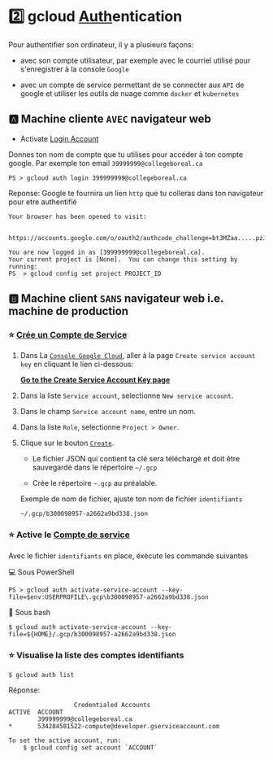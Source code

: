 # :two: gcloud [Auth](https://cloud.google.com/sdk/gcloud/reference/auth)entication

Pour authentifier son ordinateur, il y a plusieurs façons: 

* avec son compte utilisateur, par exemple avec le courriel utilisé pour s'enregistrer à la console `Google`

* avec un compte de service permettant de se connecter aux `API` de google et utiliser les outils de nuage comme `docker` et `kubernetes`

## :a: Machine cliente `AVEC` navigateur web

* Activate [Login Account](https://cloud.google.com/sdk/gcloud/reference/auth/login) 

Donnes ton nom de compte que tu utilises pour accéder à ton compte google. Par exemple ton email `39999999@collegeboreal.ca`

```
PS > gcloud auth login 399999999@collegeboreal.ca
```
Reponse: Google te fournira un lien `http` que tu colleras dans ton navigateur pour etre authentifié
```
Your browser has been opened to visit:

    https://accounts.google.com/o/oauth2/authcode_challenge=bt3MZaa.....pzJPPs&prompyunt&......com%2Fauth%2Faccounts.reauth

You are now logged in as [399999999@collegeboreal.ca].
Your current project is [None].  You can change this setting by running:
PS  > gcloud config set project PROJECT_ID
```

## :b: Machine client `SANS` navigateur web i.e. machine de production

### :star: [Crée un Compte de Service](https://cloud.google.com/docs/authentication/production#creating_a_service_account)


1. Dans La [`Console Google Cloud`](https://console.cloud.google.com), aller à la page `Create service account key` en cliquant le lien ci-dessous:
    
    [**Go to the Create Service Account Key page**](https://console.cloud.google.com/apis/credentials/serviceaccountkey)
    
1. Dans la liste `Service account`, selectionne `New service account`.

1. Dans le champ `Service account name`, entre un nom.

1. Dans la liste `Role`, selectionne `Project > Owner`.

1. Clique sur le bouton [`Create`](). 

    * Le fichier JSON qui contient ta clé sera téléchargé et doit être sauvegardé dans le répertoire `~/.gcp` 
    
    * Crée le répertoire `~.gcp` au préalable.

    Exemple de nom de fichier, ajuste ton nom de fichier `identifiants`

    ```
    ~/.gcp/b300098957-a2662a9bd338.json
    ```
    

### :star: Active le [Compte de service](https://cloud.google.com/sdk/gcloud/reference/auth/activate-service-account) 

Avec le fichier `identifiants` en place, éxécute les commande suivantes 

:computer: Sous PowerShell 

```
PS > gcloud auth activate-service-account --key-file=$env:USERPROFILE\.gcp\b300098957-a2662a9bd338.json
```

:apple: Sous bash

```
$ gcloud auth activate-service-account --key-file=${HOME}/.gcp/b300098957-a2662a9bd338.json
```

### :star: Visualise la liste des comptes identifiants

```
$ gcloud auth list
```
Réponse:
```
                  Credentialed Accounts
ACTIVE  ACCOUNT
        399999999@collegeboreal.ca
*       534284581522-compute@developer.gserviceaccount.com

To set the active account, run:
    $ gcloud config set account `ACCOUNT`
```


